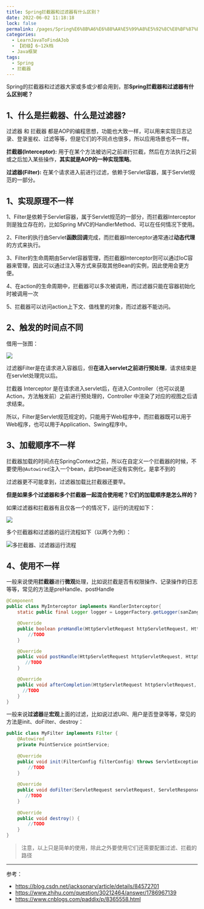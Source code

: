 ```yaml
---
title: Spring拦截器和过滤器有什么区别？
date: 2022-06-02 11:18:18
lock: false
permalink: /pages/Spring%E6%8B%A6%E6%88%AA%E5%99%A8%E5%92%8C%E8%BF%87%E6%BB%A4%E5%99%A8%E6%9C%89%E4%BB%80%E4%B9%88%E5%8C%BA%E5%88%AB%EF%BC%9F
categories: 
  - LearnJavaToFindAJob
  - 【初级】6~12k档
  - Java框架
tags: 
  - Spring
  - 拦截器
---
```

Spring的拦截器和过滤器大家或多或少都会用到，那**Spring拦截器和过滤器有什么区别呢？** 



## 1、什么是拦截器、什么是过滤器?

过滤器 和 拦截器 都是AOP的编程思想，功能也大致一样，可以用来实现日志记录、登录鉴权、过滤等等，但是它们的不同点也很多，所以应用场景也不一样。

 **拦截器(Interceptor):** 用于在某个方法被访问之前进行拦截，然后在方法执行之前或之后加入某些操作，**其实就是AOP的一种实现策略**。

 **过滤器(Filter):** 在某个请求进入前进行过滤，依赖于Servlet容器，属于Servlet规范的一部分。

## 1、实现原理不一样

1、Filter是依赖于Servlet容器，属于Servlet规范的一部分，而拦截器Interceptor则是独立存在的，比如Spring MVC的HandlerMethod、可以在任何情况下使用。

2、Filter的执行由Servlet**函数回调**完成，而拦截器Interceptor通常通过**动态代理**的方式来执行。

3、Filter的生命周期由Servlet容器管理，而拦截器Interceptor则可以通过IoC容器来管理，因此可以通过注入等方式来获取其他Bean的实例，因此使用会更方便。

4、在action的生命周期中，拦截器可以多次被调用，而过滤器只能在容器初始化时被调用一次

5、拦截器可以访问action上下文、值栈里的对象，而过滤器不能访问。





## 2、触发的时间点不同

借用一张图：

![](https://cdn.jsdelivr.net/gh/DogerRain/image@main/img-20210401/image-20210517160625816.png)

过滤器Filter是在请求进入容器后，但**在进入servlet之前进行预处理**，请求结束是在servlet处理完以后。

拦截器 Interceptor 是在请求进入servlet后，在进入Controller（也可以说是Action，方法触发前）之前进行预处理的，Controller 中渲染了对应的视图之后请求结束。

所以，Filter是Servlet规范规定的，只能用于Web程序中，而拦截器既可以用于Web程序，也可以用于Application、Swing程序中。



## 3、加载顺序不一样

拦截器加载的时间点在SpringContext之前，所以在自定义一个拦截器的时候，不要使用`@Autowired`注入一个bean，此时bean还没有实例化，是拿不到的

过滤器更不可能拿到，过滤器加载比拦截器还要早。

**但是如果多个过滤器和多个拦截器一起混合使用呢？它们的加载顺序是怎么样的？**

如果过滤器和拦截器有且仅各一个的情况下，运行的流程如下：

![](https://img-blog.csdnimg.cn/2018112819593016.png)

多个拦截器和过滤器的运行流程如下（以两个为例）：

![多拦截器、过滤器运行流程](https://img-blog.csdnimg.cn/20181128200003636.png)

## 4、使用不一样

一般来说使用**拦截器**进行**微观**处理，比如说拦截是否有权限操作、记录操作的日志等等，常见的方法是preHandle、postHandle

```java
@Component
public class MyInterceptor implements HandlerInterceptor{
    static public final Logger logger = LoggerFactory.getLogger(sanZangInterceptor.class);

    @Override
    public boolean preHandle(HttpServletRequest httpServletRequest, HttpServletResponse httpServletResponse, Object o) throws Exception {
		//TODO
    }

    @Override
    public void postHandle(HttpServletRequest httpServletRequest, HttpServletResponse httpServletResponse, Object o, ModelAndView modelAndView) throws Exception {
       //TODO	
    }

    @Override
    public void afterCompletion(HttpServletRequest httpServletRequest, HttpServletResponse httpServletResponse, Object o, Exception e) throws Exception {
      //TODO
    }
}
```

一般来说**过滤器**是**宏观**上面的过滤，比如说过滤URI、用户是否登录等等，常见的方法是init、doFilter、destroy：

```java
public class MyFilter implements Filter {
    @Autowired
    private PointService pointService;
 
    @Override
    public void init(FilterConfig filterConfig) throws ServletException {
        //TODO
    }
 
    @Override
    public void doFilter(ServletRequest servletRequest, ServletResponse servletResponse, FilterChain filterChain) throws IOException, ServletException {
       //TODO
    }
 
    @Override
    public void destroy() {
        //TODO
    }
}
```

> 注意，以上只是简单的使用，除此之外要使用它们还需要配置过滤、拦截的路径

---

参考：

- https://blog.csdn.net/jacksonary/article/details/84572701
- https://www.zhihu.com/question/30212464/answer/1786967139
- https://www.cnblogs.com/paddix/p/8365558.html